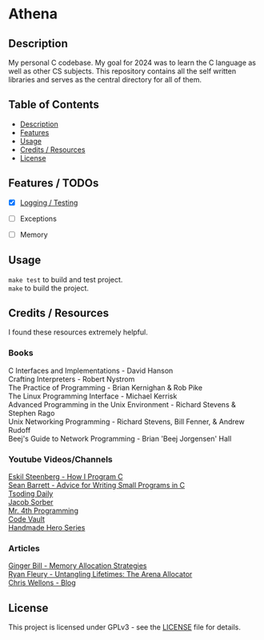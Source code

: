 # Athena

## Description
My personal C codebase. My goal for 2024 was to learn the C language as well as other CS subjects. This repository contains all the self written libraries and serves as the central directory for all of them.

## Table of Contents

- [Description](#description)
- [Features](#features) 
- [Usage](#usage)
- [Credits / Resources](#credits--resources)
- [License](#license)

## Features / TODOs

- [x] [Logging / Testing](https://myrepos.xyz/Randy-Jordan/logd)
- [ ] Exceptions 
- [ ] Memory


## Usage

`make test` to build and test project.<br>
`make` to build the project.


## Credits / Resources
I found these resources extremely helpful. <br>

### Books
C Interfaces and Implementations - David Hanson<br>
Crafting Interpreters - Robert Nystrom <br>
The Practice of Programming - Brian Kernighan & Rob Pike <br>
The Linux Programming Interface - Michael Kerrisk <br>
Advanced Programming in the Unix Environment - Richard Stevens & Stephen Rago <br>
Unix Networking Programming - Richard Stevens, Bill Fenner, & Andrew Rudoff <br>
Beej's Guide to Network Programming - Brian 'Beej Jorgensen' Hall<br>

### Youtube Videos/Channels
[Eskil Steenberg - How I Program C](https://www.youtube.com/watch?v=443UNeGrFoM)<br>
[Sean Barrett - Advice for Writing Small Programs in C](https://www.youtube.com/watch?v=eAhWIO1Ra6M)<br>
[Tsoding Daily](https://www.youtube.com/@TsodingDaily)<br>
[Jacob Sorber](https://www.youtube.com/@JacobSorber)<br>
[Mr. 4th Programming](https://www.youtube.com/@Mr4thProgramming)<br>
[Code Vault](https://www.youtube.com/@CodeVault)<br>
[Handmade Hero Series](https://www.youtube.com/playlist?list=PLnuhp3Xd9PYTt6svyQPyRO_AAuMWGxPzU)<br>

### Articles 

[Ginger Bill - Memory Allocation Strategies](https://www.gingerbill.org/series/memory-allocation-strategies/)<br>
[Ryan Fleury - Untangling Lifetimes: The Arena Allocator](https://www.rfleury.com/p/untangling-lifetimes-the-arena-allocator)<br>
[Chris Wellons - Blog](https://nullprogram.com/index/)<br>

## License

This project is licensed under GPLv3 - see the [LICENSE](LICENSE) file for details.
